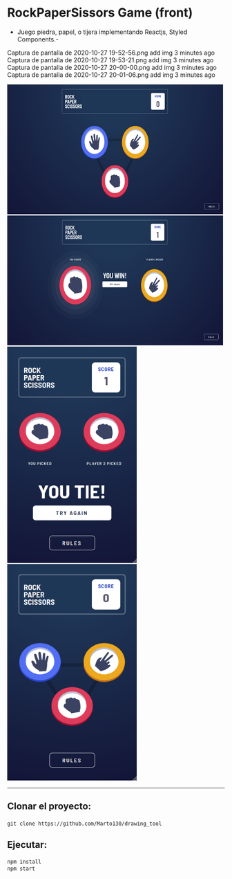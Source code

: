 
# RockPaperSissors Game (front)


- Juego piedra, papel, o tijera implementando Reactjs, Styled Components.-


Captura de pantalla de 2020-10-27 19-52-56.png
add img
3 minutes ago
Captura de pantalla de 2020-10-27 19-53-21.png
add img
3 minutes ago
Captura de pantalla de 2020-10-27 20-00-00.png
add img
3 minutes ago
Captura de pantalla de 2020-10-27 20-01-06.png
add img
3 minutes ago 


<img src="img/Captura de pantalla de 2020-10-27 19-52-56.png" width="500" height="300"/>  <img src="img/Captura de pantalla de 2020-10-27 19-53-21.png" width="500" height="300"/>
<img src="img/Captura de pantalla de 2020-10-27 20-00-00.png" width="300" height="500"/>
<img src="img/Captura de pantalla de 2020-10-27 20-01-06.png" width="300" height="500"/>

* * *



## Clonar el proyecto:

`git clone https://github.com/Marto130/drawing_tool`

## Ejecutar:


```
npm install
npm start
```
